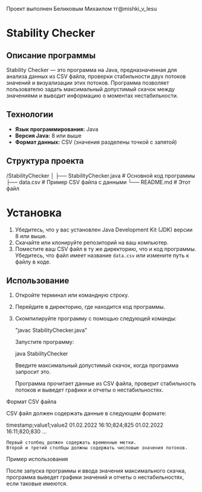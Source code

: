Проект выполнен Беликовым Михаилом тг@mishki_v_lesu

# Stability Checker

## Описание программы

Stability Checker — это программа на Java, предназначенная для анализа данных из CSV файла, проверки стабильности двух потоков значений и визуализации этих потоков. Программа позволяет пользователю задать максимальный допустимый скачок между значениями и выводит информацию о моментах нестабильности.

## Технологии

- **Язык программирования:** Java
- **Версия Java:** 8 или выше
- **Формат данных:** CSV (значения разделены точкой с запятой)

## Структура проекта
/StabilityChecker
│
├── StabilityChecker.java # Основной код программы
├── data.csv # Пример CSV файла с данными
└── README.md # Этот файл
# Установка

1. Убедитесь, что у вас установлен Java Development Kit (JDK) версии 8 или выше.
2. Скачайте или клонируйте репозиторий на ваш компьютер.
3. Поместите ваш CSV файл в ту же директорию, что и код программы. Убедитесь, что файл имеет название `data.csv` или измените путь к файлу в коде.

## Использование

1. Откройте терминал или командную строку.
2. Перейдите в директорию, где находится код программы.
3. Скомпилируйте программу с помощью следующей команды:

   "javac StabilityChecker.java"
 

    Запустите программу:

    java StabilityChecker

    Введите максимальный допустимый скачок, когда программа запросит это.

    Программа прочитает данные из CSV файла, проверит стабильность потоков и выведет графики и отчеты о нестабильностях.

Формат CSV файла

CSV файл должен содержать данные в следующем формате:

timestamp;value1;value2
01.02.2022 16:10;824;825
01.02.2022 16:11;820;830
...

    Первый столбец должен содержать временные метки.
    Второй и третий столбцы должны содержать числовые значения потоков.

Пример использования

После запуска программы и ввода значения максимального скачка, программа выведет графики значений и отчеты о нестабильностях, если таковые имеются.
